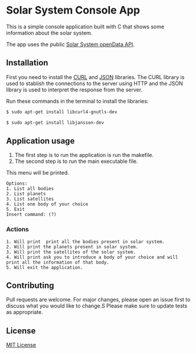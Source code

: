 # Solar System Console App

This is a simple console application built with C that shows some information about the solar system. 

The app uses the public [Solar System openData API](https://api.le-systeme-solaire.net/).

## Installation
First you need to install the [CURL](https://curl.se/libcurl/) and [JSON](https://jansson.readthedocs.io/en/2.7/index.html) libraries.
The CURL library is used to stablish the connections to the server using HTTP and the JSON library is used to interpret the response from the server.

Run these commands in the terminal to install the libraries:
```bash
$ sudo apt-get install libcurl4-gnutls-dev
```
```bash
$ sudo apt-get install libjansson-dev
```


## Application usage

1. The first step is to run the application is run the makefile.
2. The second step is to run the main executable file.

This menu will be printed.

    Options:
    1. List all bodies
    2. List planets
    3. List satellites
    4. List one body of your choice
    5. Exit
    Insert command: (?)


### Actions
```
1. Will print  print all the bodies present in solar system.
2. Will print the planets present in solar system.
3. Will print the satellites of the solar system.
4. Will print ask you to introduce a body of your choice and will print all the information of that body.
5. Will exit the application.
```

## Contributing
Pull requests are welcome. For major changes, please open an issue first to discuss what you would like to change.S
Please make sure to update tests as appropriate.


## License
[MIT License](LICENSE.txt)
